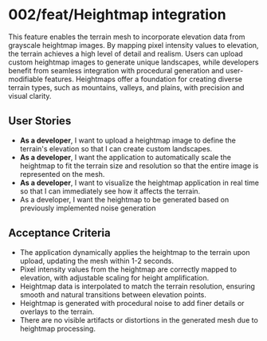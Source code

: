 # 002/feat/Heightmap integration

This feature enables the terrain mesh to incorporate elevation data from grayscale heightmap images. By mapping pixel intensity values to elevation, the terrain achieves a high level of detail and realism. Users can upload custom heightmap images to generate unique landscapes, while developers benefit from seamless integration with procedural generation and user-modifiable features. Heightmaps offer a foundation for creating diverse terrain types, such as mountains, valleys, and plains, with precision and visual clarity.

## User Stories

- **As a developer**, I want to upload a heightmap image to define the terrain's elevation so that I can create custom landscapes.
- **As a developer**, I want the application to automatically scale the heightmap to fit the terrain size and resolution so that the entire image is represented on the mesh.
- **As a developer**, I want to visualize the heightmap application in real time so that I can immediately see how it affects the terrain.
- As a developer, I want the heightmap to be generated based on previously implemented noise generation

## Acceptance Criteria

- The application dynamically applies the heightmap to the terrain upon upload, updating the mesh within 1-2 seconds.
- Pixel intensity values from the heightmap are correctly mapped to elevation, with adjustable scaling for height amplification.
- Heightmap data is interpolated to match the terrain resolution, ensuring smooth and natural transitions between elevation points.
- Heightmap is generated with procedural noise to add finer details or overlays to the terrain.
- There are no visible artifacts or distortions in the generated mesh due to heightmap processing.
